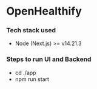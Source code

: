 # OpenHealthify

### Tech stack used
* Node (Next.js) >= v14.21.3

### Steps to run UI and Backend
* cd ./app
* npm run start